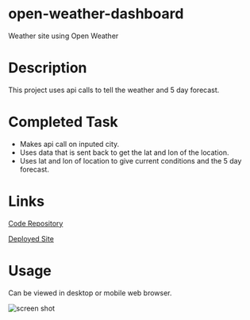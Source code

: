 # open-weather-dashboard
 Weather site using Open Weather

# Description
This project uses api calls to tell the weather and 5 day forecast.

# Completed Task
- Makes api call on inputed city.
- Uses data that is sent back to get the lat and lon of the location.
- Uses lat and lon of location to give current conditions and the 5 day forecast.


# Links
[Code Repository](https://github.com/Justin-Brueske/work-day-scheduler)

[Deployed Site](https://justin-brueske.github.io/work-day-scheduler/)

# Usage 
Can be viewed in desktop or mobile web browser.

![screen shot](./assets/images/schedulerscreenshot.gif)